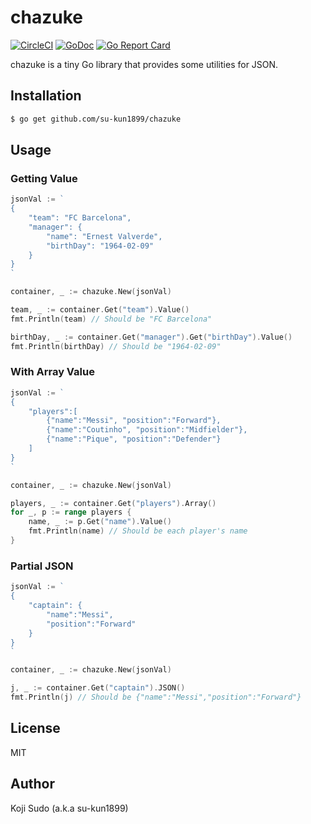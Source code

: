# chazuke

[![CircleCI](https://circleci.com/gh/su-kun1899/chazuke.svg?style=svg)](https://circleci.com/gh/su-kun1899/chazuke)
[![GoDoc](https://godoc.org/github.com/su-kun1899/chazuke?status.svg)](http://godoc.org/github.com/su-kun1899/chazuke)
[![Go Report Card](https://goreportcard.com/badge/github.com/su-kun1899/chazuke)](https://goreportcard.com/report/github.com/su-kun1899/chazuke)

chazuke is a tiny Go library that provides some utilities for JSON.

## Installation

```sh
$ go get github.com/su-kun1899/chazuke
```

## Usage

### Getting Value

```go
jsonVal := `
{
    "team": "FC Barcelona",
    "manager": {
        "name": "Ernest Valverde",
        "birthDay": "1964-02-09"
    }
}
`

container, _ := chazuke.New(jsonVal)

team, _ := container.Get("team").Value()
fmt.Println(team) // Should be "FC Barcelona"

birthDay, _ := container.Get("manager").Get("birthDay").Value()
fmt.Println(birthDay) // Should be "1964-02-09"
```

### With Array Value

```go
jsonVal := `
{
    "players":[
        {"name":"Messi", "position":"Forward"},
        {"name":"Coutinho", "position":"Midfielder"},
        {"name":"Pique", "position":"Defender"}
    ]
}
`

container, _ := chazuke.New(jsonVal)

players, _ := container.Get("players").Array()
for _, p := range players {
	name, _ := p.Get("name").Value()
	fmt.Println(name) // Should be each player's name
}
```

### Partial JSON

```go
jsonVal := `
{
    "captain": {
        "name":"Messi", 
        "position":"Forward"
    }
}
`

container, _ := chazuke.New(jsonVal)

j, _ := container.Get("captain").JSON()
fmt.Println(j) // Should be {"name":"Messi","position":"Forward"}
```

## License

MIT

## Author

Koji Sudo (a.k.a su-kun1899)
